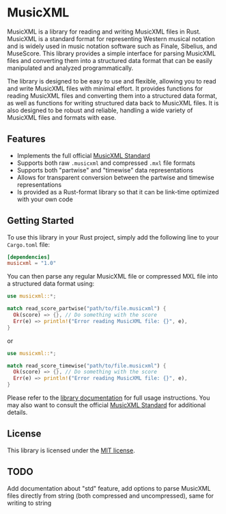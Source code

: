 # MusicXML

MusicXML is a library for reading and writing MusicXML files in Rust. MusicXML is a standard format for
representing Western musical notation and is widely used in music notation software such as Finale, Sibelius,
and MuseScore. This library provides a simple interface for parsing MusicXML files and converting them into
a structured data format that can be easily manipulated and analyzed programmatically.

The library is designed to be easy to use and flexible, allowing you to read and write MusicXML files with
minimal effort. It provides functions for reading MusicXML files and converting them into a structured
data format, as well as functions for writing structured data back to MusicXML files. It is also designed to
be robust and reliable, handling a wide variety of MusicXML files and formats with ease.

## Features

- Implements the full official [MusicXML Standard](https://www.w3.org/2021/06/musicxml40/)
- Supports both raw `.musicxml` and compressed `.mxl` file formats
- Supports both "partwise" and "timewise" data representations
- Allows for transparent conversion between the partwise and timewise representations
- Is provided as a Rust-format library so that it can be link-time optimized with your own code

## Getting Started

To use this library in your Rust project, simply add the following line to your `Cargo.toml` file:

```toml
[dependencies]
musicxml = "1.0"
```

You can then parse any regular MusicXML file or compressed MXL file into a structured data format using:

```rust
use musicxml::*;

match read_score_partwise("path/to/file.musicxml") {
  Ok(score) => {}, // Do something with the score
  Err(e) => println!("Error reading MusicXML file: {}", e),
}
```

or

```rust
use musicxml::*;

match read_score_timewise("path/to/file.musicxml") {
  Ok(score) => {}, // Do something with the score
  Err(e) => println!("Error reading MusicXML file: {}", e),
}
```

Please refer to the [library documentation](https://docs.rs/musicxml/latest/) for full usage instructions.
You may also want to consult the official [MusicXML Standard](https://www.w3.org/2021/06/musicxml40/) for additional
details.

## License

This library is licensed under the [MIT license](http://opensource.org/licenses/MIT).


## TODO

Add documentation about "std" feature, add options to parse MusicXML files directly from string (both compressed and uncompressed), same for writing to string
